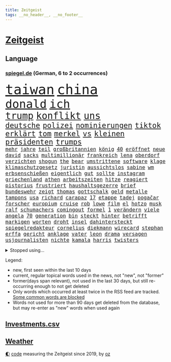 ```yaml
---
title: Zeitgeist
tags: __no_header__, __no_footer__
---
```


# [Zeitgeist](https://oliz.io/zeitgeist/)

## Language

<h3><a href="https://www.spiegel.de" target="_blank">spiegel.de</a> (German, 6 to 2 occurrences)</h3>
<p style="font-family:monospace">
<span style="font-size:32pt"><a href="news_links.html#taiwan" class="current">taiwan</a></span>
<span style="font-size:32pt"><a href="news_links.html#china" class="current">china</a></span>
<br>
<span style="font-size:27pt"><a href="news_links.html#donald" class="current">donald</a></span>
<span style="font-size:27pt"><a href="news_links.html#ich" class="current">ich</a></span>
<br>
<span style="font-size:22pt"><a href="news_links.html#trump" class="current">trump</a></span>
<span style="font-size:22pt"><a href="news_links.html#konflikt" class="current">konflikt</a></span>
<span style="font-size:22pt"><a href="news_links.html#uns" class="current">uns</a></span>
<br>
<span style="font-size:17pt"><a href="news_links.html#deutsche" class="current">deutsche</a></span>
<span style="font-size:17pt"><a href="news_links.html#polizei" class="current">polizei</a></span>
<span style="font-size:17pt"><a href="news_links.html#nominierungen" class="current">nominierungen</a></span>
<span style="font-size:17pt"><a href="news_links.html#tiktok" class="current">tiktok</a></span>
<span style="font-size:17pt"><a href="news_links.html#erklärt" class="current">erklärt</a></span>
<span style="font-size:17pt"><a href="news_links.html#tom" class="current">tom</a></span>
<span style="font-size:17pt"><a href="news_links.html#merkel" class="current">merkel</a></span>
<span style="font-size:17pt"><a href="news_links.html#vs" class="current">vs</a></span>
<span style="font-size:17pt"><a href="news_links.html#kleinen" class="current">kleinen</a></span>
<span style="font-size:17pt"><a href="news_links.html#präsidenten" class="current">präsidenten</a></span>
<span style="font-size:17pt"><a href="news_links.html#trumps" class="current">trumps</a></span>
<br>
<span style="font-size:12pt"><a href="news_links.html#mehr" class="current">mehr</a></span>
<span style="font-size:12pt"><a href="news_links.html#jahre" class="current">jahre</a></span>
<span style="font-size:12pt"><a href="news_links.html#teil" class="current">teil</a></span>
<span style="font-size:12pt"><a href="news_links.html#großbritannien" class="current">großbritannien</a></span>
<span style="font-size:12pt"><a href="news_links.html#könig" class="current">könig</a></span>
<span style="font-size:12pt"><a href="news_links.html#40" class="current">40</a></span>
<span style="font-size:12pt"><a href="news_links.html#eröffnet" class="current">eröffnet</a></span>
<span style="font-size:12pt"><a href="news_links.html#neue" class="current">neue</a></span>
<span style="font-size:12pt"><a href="news_links.html#david" class="current">david</a></span>
<span style="font-size:12pt"><a href="news_links.html#sacks" class="new">sacks</a></span>
<span style="font-size:12pt"><a href="news_links.html#multimillionär" class="current">multimillionär</a></span>
<span style="font-size:12pt"><a href="news_links.html#frankreich" class="current">frankreich</a></span>
<span style="font-size:12pt"><a href="news_links.html#lena" class="current">lena</a></span>
<span style="font-size:12pt"><a href="news_links.html#oberdorf" class="current">oberdorf</a></span>
<span style="font-size:12pt"><a href="news_links.html#verzichten" class="current">verzichten</a></span>
<span style="font-size:12pt"><a href="news_links.html#shogun" class="new">shogun</a></span>
<span style="font-size:12pt"><a href="news_links.html#the" class="current">the</a></span>
<span style="font-size:12pt"><a href="news_links.html#bear" class="current">bear</a></span>
<span style="font-size:12pt"><a href="news_links.html#umstrittene" class="current">umstrittene</a></span>
<span style="font-size:12pt"><a href="news_links.html#software" class="current">software</a></span>
<span style="font-size:12pt"><a href="news_links.html#klage" class="current">klage</a></span>
<span style="font-size:12pt"><a href="news_links.html#klimaschutzgesetz" class="current">klimaschutzgesetz</a></span>
<span style="font-size:12pt"><a href="news_links.html#juristin" class="current">juristin</a></span>
<span style="font-size:12pt"><a href="news_links.html#aussichtslos" class="new">aussichtslos</a></span>
<span style="font-size:12pt"><a href="news_links.html#sabine" class="current">sabine</a></span>
<span style="font-size:12pt"><a href="news_links.html#wm" class="current">wm</a></span>
<span style="font-size:12pt"><a href="news_links.html#erbsenschießen" class="new">erbsenschießen</a></span>
<span style="font-size:12pt"><a href="news_links.html#eigentlich" class="current">eigentlich</a></span>
<span style="font-size:12pt"><a href="news_links.html#gut" class="current">gut</a></span>
<span style="font-size:12pt"><a href="news_links.html#sollte" class="current">sollte</a></span>
<span style="font-size:12pt"><a href="news_links.html#instagram" class="current">instagram</a></span>
<span style="font-size:12pt"><a href="news_links.html#griechenland" class="current">griechenland</a></span>
<span style="font-size:12pt"><a href="news_links.html#athen" class="current">athen</a></span>
<span style="font-size:12pt"><a href="news_links.html#arbeitszeiten" class="current">arbeitszeiten</a></span>
<span style="font-size:12pt"><a href="news_links.html#hitze" class="current">hitze</a></span>
<span style="font-size:12pt"><a href="news_links.html#reagiert" class="current">reagiert</a></span>
<span style="font-size:12pt"><a href="news_links.html#pistorius" class="current">pistorius</a></span>
<span style="font-size:12pt"><a href="news_links.html#frustriert" class="current">frustriert</a></span>
<span style="font-size:12pt"><a href="news_links.html#haushaltsgezerre" class="new">haushaltsgezerre</a></span>
<span style="font-size:12pt"><a href="news_links.html#brief" class="current">brief</a></span>
<span style="font-size:12pt"><a href="news_links.html#bundeswehr" class="current">bundeswehr</a></span>
<span style="font-size:12pt"><a href="news_links.html#zeigt" class="current">zeigt</a></span>
<span style="font-size:12pt"><a href="news_links.html#thomas" class="current">thomas</a></span>
<span style="font-size:12pt"><a href="news_links.html#gottschalk" class="current">gottschalk</a></span>
<span style="font-size:12pt"><a href="news_links.html#geld" class="current">geld</a></span>
<span style="font-size:12pt"><a href="news_links.html#metalle" class="new">metalle</a></span>
<span style="font-size:12pt"><a href="news_links.html#tampons" class="new">tampons</a></span>
<span style="font-size:12pt"><a href="news_links.html#usa" class="current">usa</a></span>
<span style="font-size:12pt"><a href="news_links.html#richard" class="current">richard</a></span>
<span style="font-size:12pt"><a href="news_links.html#carapaz" class="new">carapaz</a></span>
<span style="font-size:12pt"><a href="news_links.html#17" class="current">17</a></span>
<span style="font-size:12pt"><a href="news_links.html#etappe" class="current">etappe</a></span>
<span style="font-size:12pt"><a href="news_links.html#tadej" class="current">tadej</a></span>
<span style="font-size:12pt"><a href="news_links.html#pogačar" class="current">pogačar</a></span>
<span style="font-size:12pt"><a href="news_links.html#forscher" class="current">forscher</a></span>
<span style="font-size:12pt"><a href="news_links.html#europium" class="new">europium</a></span>
<span style="font-size:12pt"><a href="news_links.html#cruise" class="current">cruise</a></span>
<span style="font-size:12pt"><a href="news_links.html#rob" class="new">rob</a></span>
<span style="font-size:12pt"><a href="news_links.html#lowe" class="new">lowe</a></span>
<span style="font-size:12pt"><a href="news_links.html#film" class="current">film</a></span>
<span style="font-size:12pt"><a href="news_links.html#el" class="current">el</a></span>
<span style="font-size:12pt"><a href="news_links.html#hotzo" class="new">hotzo</a></span>
<span style="font-size:12pt"><a href="news_links.html#musk" class="current">musk</a></span>
<span style="font-size:12pt"><a href="news_links.html#ralf" class="current">ralf</a></span>
<span style="font-size:12pt"><a href="news_links.html#schumachers" class="current">schumachers</a></span>
<span style="font-size:12pt"><a href="news_links.html#comingout" class="current">comingout</a></span>
<span style="font-size:12pt"><a href="news_links.html#formel" class="current">formel</a></span>
<span style="font-size:12pt"><a href="news_links.html#1" class="current">1</a></span>
<span style="font-size:12pt"><a href="news_links.html#verändern" class="current">verändern</a></span>
<span style="font-size:12pt"><a href="news_links.html#viele" class="current">viele</a></span>
<span style="font-size:12pt"><a href="news_links.html#angela" class="current">angela</a></span>
<span style="font-size:12pt"><a href="news_links.html#70" class="current">70</a></span>
<span style="font-size:12pt"><a href="news_links.html#generation" class="current">generation</a></span>
<span style="font-size:12pt"><a href="news_links.html#bin" class="current">bin</a></span>
<span style="font-size:12pt"><a href="news_links.html#steckt" class="current">steckt</a></span>
<span style="font-size:12pt"><a href="news_links.html#hinter" class="current">hinter</a></span>
<span style="font-size:12pt"><a href="news_links.html#betrifft" class="current">betrifft</a></span>
<span style="font-size:12pt"><a href="news_links.html#markigen" class="new">markigen</a></span>
<span style="font-size:12pt"><a href="news_links.html#worten" class="current">worten</a></span>
<span style="font-size:12pt"><a href="news_links.html#droht" class="current">droht</a></span>
<span style="font-size:12pt"><a href="news_links.html#insel" class="current">insel</a></span>
<span style="font-size:12pt"><a href="news_links.html#dahintersteckt" class="current">dahintersteckt</a></span>
<span style="font-size:12pt"><a href="news_links.html#spiegelredakteur" class="current">spiegelredakteur</a></span>
<span style="font-size:12pt"><a href="news_links.html#cornelius" class="current">cornelius</a></span>
<span style="font-size:12pt"><a href="news_links.html#diekmann" class="new">diekmann</a></span>
<span style="font-size:12pt"><a href="news_links.html#wirecard" class="current">wirecard</a></span>
<span style="font-size:12pt"><a href="news_links.html#stephan" class="current">stephan</a></span>
<span style="font-size:12pt"><a href="news_links.html#erffa" class="current">erffa</a></span>
<span style="font-size:12pt"><a href="news_links.html#gericht" class="current">gericht</a></span>
<span style="font-size:12pt"><a href="news_links.html#anklage" class="current">anklage</a></span>
<span style="font-size:12pt"><a href="news_links.html#vater" class="current">vater</a></span>
<span style="font-size:12pt"><a href="news_links.html#leon" class="current">leon</a></span>
<span style="font-size:12pt"><a href="news_links.html#drama" class="current">drama</a></span>
<span style="font-size:12pt"><a href="news_links.html#versagen" class="current">versagen</a></span>
<span style="font-size:12pt"><a href="news_links.html#usjournalisten" class="new">usjournalisten</a></span>
<span style="font-size:12pt"><a href="news_links.html#nichte" class="current">nichte</a></span>
<span style="font-size:12pt"><a href="news_links.html#kamala" class="current">kamala</a></span>
<span style="font-size:12pt"><a href="news_links.html#harris" class="current">harris</a></span>
<span style="font-size:12pt"><a href="news_links.html#twisters" class="new">twisters</a></span>
</p>
<details>
<summary>Stopped using...</summary>
<p class="former" style="font-size:12pt">
besiegt(1365) historiker(1365) tobt(1365) generalsekretär(1364) kurzfristig(1364) magdeburg(1364) bekannten(1363) hervor(1363) schatten(1363) teheran(1363) arbeitsplatz(1362) humanitäre(1362) mutmaßlich(1362) untersagt(1362) weltkrieg(1362) gegenseitig(1361) la(1361) vergangenheit(1361) verschoben(1361) 2015(1360) 300(1360) maß(1360) vermehrt(1360) außerdem(1359) mai(1359) vergewaltigung(1359) bundespolizei(1358) fußballquiz(1358) kauf(1358) nummer(1358) untersuchungshaft(1358) abgang(1357) befürchten(1357) entschädigung(1357) halben(1357) signal(1357) stellte(1357) strengere(1357) verhaftet(1357) worauf(1357) 2019(1356) bayerische(1356) brücke(1356) kommunen(1356) scheinen(1356) scheiterte(1356) usaußenminister(1356) verbraucherschützer(1356) verluste(1356) wolfgang(1356) 31(1355) alternativen(1355) athleten(1355) forderte(1355) gemeinde(1355) könne(1355) liga(1355) meinem(1355) riesige(1355) west(1355) reduziert(1354) veranstalter(1354) absturz(1353) betroffenen(1353) christine(1353) fuß(1353) lars(1353) sports(1353) super(1353) verbietet(1353) wochenlang(1353) abstimmen(1352) meldete(1352) weder(1352) käufer(1351) tore(1351) vertreter(1351) drohungen(1350) nahezu(1350) pflanzen(1350) 600(1349) 500(1348) verbände(1347) üben(1347) aufgenommen(1346) berater(1346) büro(1346) geprägt(1345) zugelassen(1345) genauso(1343) juristisch(1343) beiträge(1340) staffel(1340) matthias(1339) führenden(1337) herz(1336) konferenz(1335) nationalen(1333) papier(1333) angehörige(1331) abstieg(1329) bundesverfassungsgericht(1329) vfb(1329) ältere(1326) gruppen(1323) möglichkeiten(1322) provoziert(1320) energie(1313) startup(1309) karlsruhe(1302) blinken(1295) schadensersatz(1295) umbau(1263) niederländer(1260) josef(1222) banken(1159) unfälle(1142) ausbildung(1116) verbunden(1078) verurteilung(1074) las(1070) vegas(1064) weibliche(1057) 20000(1056) kameras(1050) befürwortet(1049) diebe(1020) getöteten(1017) gesetzentwurf(1014) nfl(1007) millionenhöhe(1001) kurze(1000) strackzimmermann(983) oppositionsführer(973) härte(971) kiews(944) diskussionen(938) schloss(930) inhalte(902) ring(896) sankt(892) helikopter(885) krankheiten(885) 2014(875) westens(868) gestärkt(849) schneiden(847) empfang(834) hochrangigen(834) söhne(834) besetzten(826) starkes(821) wiederaufbau(820) wall(814) zusätzlich(808) ufer(797) aufeinander(787) unterliegt(778) suchte(771) 8(763) französischer(755) grundschule(747) misshandelt(746) youtube(746) vermissten(742) erntet(738) finde(734) wozu(733) islamisten(722) extra(720) zuhause(717) legal(716) antony(702) scheiden(700) pleiten(691) werben(689) ganzes(688) schickte(672) träumt(672) missverständnis(670) banden(665) dunkle(655) beobachter(647) verbleib(645) grenzgebiet(641) ausgegeben(628) abgestimmt(625) kohl(617) abbruch(616) desinformation(614) sam(609) befragung(604) leere(604) flugabwehr(597) human(597) suisse(592) hauses(574) vorbereitung(573) überprüfen(573) mächtige(567) petersburg(566) hinnehmen(561) größeren(559) überstanden(554) eva(551) gegründet(550) vergab(548) gelder(543) emotionale(538) c(537) rüstet(535) bremst(518) gravierende(514) niederländischen(512) rechtsaußen(510) bildet(508) umdenken(507) aktive(500) 2007(498) bär(498) lokale(495) 150000(494) vereinten(485) stürme(483) zukünftig(476) laden(474) germany(473) geschehen(473) jugend(468) bestreiten(464) überwunden(463) schließung(462) sommerspielen(462) lübeck(461) bundesligist(460) angelegenheit(459) geflüchtet(459) existenz(456) spiegeltalk(456) tätern(451) taiwans(449) linkspartei(448) veröffentlichte(444) italiener(442) kleinflugzeug(437) wärmepumpe(434) lebenszeichen(433) luxus(433) ost(432) vergeltung(422) überfahren(422) schief(420) bka(418) gegnern(418) arabischen(415) gästen(415) seniorin(415) anschlägen(408) gelernt(408) terrorgruppe(402) watch(402) vergleicht(399) sandra(393) achtjährige(391) soldatinnen(391) drastische(390) cool(387) unterschied(384) einzigen(383) tropfen(383) schlucht(381) liter(380) zügen(377) missstände(375) zwischenfall(371) vorlegen(365) weile(365) 30jähriger(364) delegation(363) nationalteam(363) weisen(362) architekten(359) schwedens(359) allgäu(357) essener(357) händen(357) durchschnitt(353) geschlossene(353) selbstbewusst(351) erderwärmung(350) 36(348) thrones(348) antwortet(346) brutaler(346) perfide(346) warmen(346) runden(343) bemerkenswert(342) klingbeil(342) kriegsende(341) angefeindet(337) ernste(337) angabe(334) geglückt(329) exemplar(328) geöffnet(328) netanyahus(328) unerwartete(325) schrecklichen(324) verschlechtert(324) bestens(323) kanzlerpartei(322) niemanden(322) meyer(321) samstagabend(321) südkoreanische(321) militärhilfe(318) digitalen(317) uber(315) chancenlos(314) spanischer(312) leinwand(309) hall(307) harald(303) sperrte(303) karrierecoach(301) spezialeinheit(299) abhalten(297) arena(297) block(297) hühner(296) vorgang(294) dallas(286) aserbaidschan(285) chile(285) unschuldig(285) digitaler(282) jahreszeit(281) milliardenhilfen(280) erinnerungskultur(279) fußballweltmeister(278) bequem(277) zusammengestoßen(271) flüchtig(270) längerem(269) besetzung(266) continental(265) einiger(264) journal(264) lahmgelegt(264) popkultur(264) 85(263) sanierung(262) ablehnung(261) hackerangriff(260) klarheit(260) kritischen(260) 22jährige(259) leistete(259) klassischen(258) terzić(258) erkenntnissen(251) saarbrücken(251) terrorangriff(251) neukölln(250) night(249) teilgenommen(249) weihnachten(248) erkenntnis(245) schuf(245) angeschlagen(244) liebäugelt(243) hamasgeiseln(241) israelisches(241) rafah(241) ndr(240) jüdinnen(239) rückgängig(238) generalstaatsanwaltschaft(237) strikte(237) abschneiden(236) mogelpackung(236) ruhen(231) elbtower(230) empfehlungen(230) hilfslieferungen(230) websites(229) diktatur(227) düpiert(227) einschnitte(227) hast(227) härtetest(226) manch(225) 218(224) benkos(224) solarmodule(223) verschaffen(223) aussetzen(221) 60000(220) bombardiert(220) mavericks(220) saal(219) abwärtstrend(218) bären(218) kanye(218) lieferkettengesetz(217) geliebt(216) haderte(216) nürnberger(216) ngo(212) siegerin(212) spurensuche(212) dreijähriger(211) immense(210) ostdeutschen(210) kredit(208) bereichen(207) clarke(207) fdpfinanzminister(207) regionalbahn(207) ausgespielt(205) zuschauen(205) einhaltung(204) erfolgserlebnis(204) gesinnung(204) ultimatum(204) 18jährige(203) exprofi(203) rights(203) carlo(202) demütigungen(202) usostküste(202) verspätung(202) bestehe(201) lagarde(200) symptome(200) gershkovich(198) japanischen(198) notfall(198) catherine(196) hits(196) unwahrscheinlich(196) versteht(196) stift(195) streamingdienst(195) wundert(194) konservativer(193) vorfällen(193) knapper(192) ostdeutsche(192) schlimme(192) verwandeln(192) zeitalter(192) grundgesetz(191) onlinehändler(191) hungern(190) ehefrauen(189) zögert(189) riesigen(188) edin(187) fortschritte(187) iss(186) schwestern(186) mehrfamilienhaus(184) meiden(184) reparieren(184) brooklyn(182) aussetzung(181) nicole(180) wohnhausbrand(180) inhaftiert(179) spdabgeordnete(179) münzen(177) klubwm(176) wahr(176) körperlich(175) geschildert(174) patriotismus(173) ranghohes(173) normalerweise(172) 1980(171) berücksichtigt(171) göttingen(171) spencer(171) muskeln(170) niedergelegt(170) niedersachsens(170) house(169) präsentierte(169) benötigte(168) verschuldet(168) brasilianer(167) topfavorit(167) zeitenwende(167) drangen(166) françoise(166) herzinfarkt(165) kunstausstellung(165) wettkampf(164) oregon(163) sinkflug(163) nervig(162) holten(160) partys(160) leichtes(159) miesen(159) angekündigten(158) musikerin(158) opferzahlen(157) baltimore(156) gras(156) schusswaffen(156) pausieren(155) umarmt(155) lehrkräften(154) insolvenzverwalter(152) ancelotti(151) euländern(151) route(151) uniform(151) usuniversität(151) irgendwie(150) schifffahrt(150) shein(149) wille(149) geschichtsbücher(148) kollabierten(148) ausländischer(147) beliebte(147) marken(147) verzögerungen(146) zeitweilig(146) athletinnen(145) reihenweise(144) eisbergs(143) grandslamturnier(142) rundfunk(142) verschlingt(142) heiraten(141) inakzeptabel(141) landeschef(141) contest(140) eurovision(140) mauer(140) unerschütterliche(140) albion(139) harvey(139) grotesk(138) binden(137) bronze(137) duellieren(137) einzigartig(137) grünenchef(137) verdrängte(137) empfindlich(135) stadtgebiet(135) wilson(135) bafögreform(134) benkopleite(134) erkrankten(134) meisterschaft(134) 170(132) falscher(132) schale(132) schuhe(132) versetzt(132) cyrus(131) miley(131) starkoch(131) french(130) gegessen(130) horten(130) staatengemeinschaft(129) verzögern(129) häusern(127) kw(127) marathon(127) umweltaktivisten(127) wahlniederlage(127) bahncard(126) beauftragt(126) haustür(126) schmuck(126) sportlichen(126) bluttat(125) jahrzehntelange(125) kulturbetrieb(125) storniert(125) angriffskriegs(124) boatengs(124) geiseldrama(124) rechtspopulistischen(124) verlorene(124) frühe(123) nsu(123) platte(123) sitze(122) à(122) attraktion(121) sparer(121) unverständnis(121) oberpfalz(120) sicherheitsabkommen(120) blog(119) germany’s(119) next(119) repressalien(119) topmodel(119) 28jährigen(118) chefcoach(118) lüge(118) niedergeschlagen(118) reklamiert(118) ampelhaushälter(117) euwahl(116) redner(116) sorgerecht(116) bewundert(115) ewigkeit(115) legten(115) pfiff(115) rollstuhl(115) dortmunds(114) hörte(114) aufgegriffen(113) ludwigshafen(113) silber(113) spezielles(113) vögel(113) abtreibungen(112) passenden(112) börsengang(111) heben(111) heizungsgesetz(111) klagte(111) eingestochen(110) gebildet(110) handgemenge(110) mehrheitlich(110) ausgebildet(109) aufgelegt(108) thcgrenzwert(108) anteilnahme(107) deutschsprachige(107) kitchen(107) marihuana(107) schnellste(107) segeln(107) ärgerte(107) überlassen(107) einschränkung(106) persönlichkeit(106) thailänder(106) hansböcklerstiftung(105) plastik(105) rekruten(105) fernbleiben(104) wählern(104) bug(103) enthüllen(103) vielfach(103) hessischen(102) montenegro(102) wehr(102) vergiftet(101) vorsitzender(101) country(100) spitzenkandidat(100) tvinterview(100) abgrund(99) baseballschläger(99) betonen(99) rentenpaket(99) suspendiert(99) transparent(99) verkehrsministerium(99) abwerfen(98) friedensgipfel(98) meistern(98) schulter(98) australischen(97) bekriegen(97) dragon(97) fotografieren(97) jake(97) messerangriff(97) nationaler(97) ostdeutscher(97) klaas(96) bundesstaaten(95) dürfe(95) einblick(95) ausbremsen(94) edelmetall(93) schub(93) zwangsversteigerung(93) diana(92) dianas(92) keeper(92) faszinierende(91) jahrelanger(91) renommierteste(91) räder(91) tüfteln(91) abiturienten(90) afghanische(90) anwälten(90) stützpunkt(90) superfood(90) verteidigungsausschusses(90) fico(89) harmlosen(89) kostenpflichtige(89) slowakische(89) spannung(89) trainerfrage(89) vorschriften(89) weltranglistenerste(89) gezeichnet(88) nahrung(88) ebene(87) karen(87) rüstungshersteller(87) zinssenkungen(87) afderfolg(86) dementsprechend(86) riskante(86) umplanen(86) anstrich(85) büchern(85) don(85) emkader(85) herausgesucht(85) irritation(85) schläge(85) schwiegervater(85) strahlkraft(85) trikots(85) zustände(85) isableger(84) kühl(84) lngterminals(84) paragraf(84) relevant(84) iga(83) jansen(83) lehrerverband(83) lehrerverbands(83) paramilitärs(83) rügen(83) studio(83) ursachen(83) youngster(83) świątek(83) depressive(82) dämpft(82) geschmissen(82) impulse(82) israelgazakonflikt(82) leichten(82) wehrmacht(82) angebote(81) anonymität(81) exkapitän(81) graz(81) maas(81) sammelklage(81) streckt(81) südeuropa(81) vegane(81) verbrachte(81) verwandelte(81) attraktiv(80) auktion(80) deutschlandtrikot(80) ispk(80) kommunalwahlen(80) störer(80) vermieden(80) affären(79) elefanten(79) falschparker(79) kürzen(79) niedrige(79) rebel(79) thc(79) euzölle(78) kinderbücher(78) lebensabend(78) libyens(78) montagmittag(78) terrorisieren(78) versteckten(78) akne(77) bewusstsein(77) boykottieren(77) brückeneinsturz(77) entlassung(77) iraner(77) libanesische(77) schiffskollision(77) set(77) solingen(77) usreporter(77) austrian(76) erhärten(76) filmklassiker(76) größtes(76) karriereziel(76) lngterminal(76) 74jähriger(75) apulien(75) aufbringen(75) familienalltag(75) fleischkonsum(75) gesprächskanäle(75) grundschulkinder(75) oberster(75) spiegelbericht(75) terzićs(75) university(75) adler(74) hirn(74) nagers(74) testspiel(74) angepasste(73) bündnisse(73) einstellung(73) unternehmensberater(73) wildpferde(73) außergewöhnliche(72) bemühen(72) benutzt(72) erneuert(72) giftig(72) kollektiv(72) kommunalwahl(72) lebenslangen(72) machtübernahme(72) neunzigern(72) regional(72) schutzausrüstung(72) schürt(72) unterstützte(72) bereut(71) euch(71) gestürmt(71) meier(71) schweröl(71) sergio(71) songtexte(71) torsten(71) traditionellen(71) transportiert(71) wehrdienst(71) aufräumarbeiten(70) bruno(70) dolly(70) europol(70) geraldine(70) neubau(70) ostküste(70) parton(70) anmutende(69) brighton(69) brände(69) effizienz(69) flächendeckend(69) hove(69) jahrhunderts(69) kraftakt(69) bittere(68) bremse(68) formale(68) paartherapeutin(68) schlafmangel(68) zugstrecken(68) 68jährige(67) birgit(67) bundeswirtschaftsminister(67) erheblicher(67) günstigem(67) illegales(67) steiermark(67) 74jährige(66) angetrieben(66) ballack(66) bruch(66) inbegriff(66) reservisten(66) staatsfonds(66) töchtern(66) verschwörungsideologien(66) fahrenden(65) publikums(65) revidiert(65) sequel(65) theoretisch(65) entgeht(64) geprallt(64) kasachstan(64) ramsay(64) reeder(64) robusten(64) spiegelbuch(64) axt(63) caitlin(63) clark(63) formel1weltmeister(63) gekippt(63) grundsteuer(63) krah(63) mecklenburgischen(63) wnba(63) autobranche(62) hofften(62) jenen(62) systematisch(62) zeitfenster(62) überragende(62) enttäuschte(61) komfort(61) moderation(61) staatskasse(61) steuerlich(61) windräder(61) flasche(60) leistungsträger(60) leitplanke(60) fti(59) ginge(59) koordinieren(59) marschflugkörpern(59) mau(59) namensänderung(59) reiseveranstalter(59) alleskönner(58) bürgern(58) konkreten(58) kultusministerkonferenz(58) nadal(58) privater(58) rafael(58) schwimmbad(58) thronfolger(58) tippen(58) zeltplatz(58) zinswende(58) abzeichen(57) chemotherapie(57) elefant(57) libanesischen(57) schockmoment(57) strafprozess(57) tresor(57) verbote(57) wahlschlappe(57) amanal(56) gewebe(56) hochgradig(56) mücken(56) petros(56) stinkende(56) verkehrspolitik(56) weinstein(56) überflutet(56) aktivismus(55) atomreaktoren(55) freunden(55) gefüttert(55) ideal(55) konzentriert(55) law(55) likes(55) salvador(55) wohnort(55) beckhams(54) faible(54) g(54) hormone(54) stabhochspringer(54) 1988(53) geschworenen(53) halbmarathon(53) musical(53) parkplatz(53) traunstein(53) treue(53) assistent(52) brille(52) durchfall(52) erbrechen(52) friedenskonferenz(52) nbaplayoffs(52) nickelodeon(52) chefermittlerin(51) engagierte(51) haare(51) pubertät(51) strafanzeigen(51) erkennbar(50) frederiksen(50) landeten(50) mette(50) anlegen(49) anwohnern(49) bitcoinfans(49) fußballteams(49) gab’s(49) geldzahlungen(49) marcandré(49) prophezeit(49) stegen(49) ter(49) gefängnisstrafen(48) kiffer(48) menschenrechtsorganisation(48) nachzuahmen(48) nickelodeonskandal(48) pfarrer(48) wahlrecht(48) akten(47) einlass(47) kostenpflichtigen(47) losgegangen(47) schlüsselrolle(47) unbekanntes(47) unterhalten(47) agententätigkeit(46) arddoku(46) erlangen(46) hörbücher(46) zusammenarbeiten(46) gefühlte(45) helena(45) prototyp(45) éric(45) befreite(44) deutschlandtour(44) enormer(44) geahndet(44) roll(44) schlacht(44) schliersee(44) veteran(44) berlinmoabit(43) bestrafen(43) bilden(43) fette(43) marius(43) pünktlichkeit(43) spitzenkandidatin(43) verleumdung(43) versicherer(43) abkürzung(42) argumenten(42) cduinnenminister(42) fdppolitiker(42) heidenreichs(42) koalitionsbruch(42) marcus(42) schiedsgericht(42) boomen(41) freigekommen(41) granit(41) komme(41) tiefgarage(41) umweltminister(41) xhaka(41) antidepressiva(40) geträumt(40) radikaler(40) defekt(39) deportation(39) einstecken(39) exklusiv(39) ferrell(39) futter(39) modernsten(39) vatertag(39) wahlkämpfer(39) wahlplakate(39) dreckiger(38) erik(38) führungstreffer(38) innenministerkonferenz(38) regensburg(38) ullrich(38) gerard(37) kultserie(37) moderatorin(37) piqué(37) plakatieren(37) auftaktspiel(36) darfur(36) geburtenzahl(36) hungerstreik(36) kaulitz(36) optimiert(36) schuldspruch(36) tiefpunkte(36) weiterverkauft(36) wider(36) übel(36) emilia(35) gerechtigkeit(35) nirgendwo(35) ushochschule(35) ehesten(34) harold(34) kompletten(34) lokalen(34) spontane(34) 89jährige(33) aufgemacht(33) euwahlkampf(33) fritzl(33) robin(33) sandy(33) schärferen(33) befreiten(32) daum(32) erwärmt(32) geschichtsbild(32) mutterschaft(32) ruin(32) tauschen(32) 26jährige(31) efahrzeuge(31) friends(31) giftigen(31) herde(31) liiert(31) mumbai(31) sde(31) sesamstraße(31) ständigen(31) teiman(31) tshirt(31) zahlung(31) überschlagen(31) aargau(30) alfaschir(30) grand(30) insektenforscherin(30) insidern(30) kanton(30) realityshow(30) schulze(30) schweizerischen(30) svenja(30) vegan(30) 23jähriger(29) auszug(29) erschießen(29) filtern(29) geldes(29) kiosk(29) auszuweiten(28) dozenten(28) echtes(28) leises(28) made(28) radwege(28) spots(28) wärmepumpenhersteller(28) hoden(27) straßenrand(27) tourist(27) auswilderung(26) booten(26) cooper(26) künstliches(26) louisa(26) monteur(26) schlafzimmer(26) ausbreiten(25) beantragte(25) linkenpolitikerin(25) meppen(25) 1968(24) albträume(24) broadway(24) ligakonkurrenten(24) luzide(24) pcs(24) reaktivieren(24) recall(24) rechtsrucks(24) schredl(24) suchfunktion(24) texaner(24) wortbruch(24) zitiert(24) zugtoiletten(24) bewährt(23) dribblings(23) empartien(23) erstligisten(23) faszination(23) stolpern(23) zerrüttet(23) egonerwinkischpreis(22) kabeltv(22) reportagen(22) sternpreis(22) swr(22) gehuldigt(21) gemischt(21) illusionen(21) schadenersatz(21) verbündeter(21) verheerender(21) verschiedener(21) gerichtsurteil(20) hochwassers(20) klicks(20) krawallen(20) nähren(20) pflanze(20) vollziehen(20) diskret(19) fernseher(19) internets(19) afddelegation(18) ausgebrannt(18) fett(18) habt(18) koalitionen(18) kommunismus(18) memes(18) mifepristone(18) profifußball(18) absetzen(17) basel(17) kolonialmacht(17) naziparolen(17) ballermänner(16) colour(16) ebenen(16) konzertbesucher(16) motivierte(16) nachahmen(16) streifen(16) trooping(16) aminata(15) cumex(15) fremde(15) gegrölt(15) kidman(15) koma(15) normalen(15) palästinensergebieten(15) vernehmungsfähig(15) aufgetreten(14) bowl(14) bundesweiten(14) campbell(14) fortsetzen(14) gähnende(14) herhalten(14) micky(14) urteile(14) zigarette(14) ahnung(13) akteur(13) l(13) meteorologe(13) seegang(13) fußballern(12) schädlinge(12) taxiunternehmen(12) vorwarnung(12) waffenpaket(12) abschießen(11) auszählungen(11) finals(11) füreinander(11) garros(11) ingolstadt(11) löwen(11) statements(11) ähnlichem(11)
</p>
</details>
<p>Legend:
<ul>
<li><span class="new">new</span>, first seen within the last 10 days</li>
<li><span class="current">current</span>, regular topical words used in the news, not "new", not "former"</li>
<li><span class="former">former(days span relevant)</span>, not used in the last 30 days, but still re-occurring enough to not get deleted</li>
<li>Only words which occurred at least twice in the RSS feed are tracked. <a href="language/filters.py">Some common words are blocked</a></li>
<li>Words not used for more than 90 days get deleted from the database, but may re-enter as "new" words when used again</li>
</ul>
</p>

## [Investments](investments.html)[.csv](investments.csv)

## [Weather](weather.html)

<footer>
<a href="javascript:toggleTheme()" class="nav">🌓</a>
<a href="https://github.com/ooz/zeitgeist">code</a> measuring the Zeitgeist since 2019, by <a href="https://oliz.io">oz</a>
</footer>
